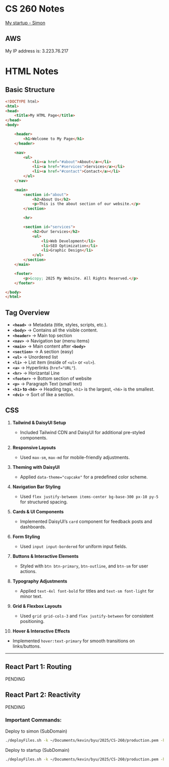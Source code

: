 # CS 260 Notes

[My startup - Simon](https://startup.pro-dash-link.click)

## AWS

My IP address is: 3.223.76.217

# HTML Notes

## Basic Structure
```html
<!DOCTYPE html>
<html>
<head>
    <title>My HTML Page</title>
</head>
<body>

    <header>
        <h1>Welcome to My Page</h1>
    </header>

    <nav>
        <ul>
            <li><a href="#about">About</a></li>
            <li><a href="#services">Services</a></li>
            <li><a href="#contact">Contact</a></li>
        </ul>
    </nav>

    <main>
        <section id="about">
            <h2>About Us</h2>
            <p>This is the about section of our website.</p>
        </section>

        <hr>

        <section id="services">
            <h2>Our Services</h2>
            <ul>
                <li>Web Development</li>
                <li>SEO Optimization</li>
                <li>Graphic Design</li>
            </ul>
        </section>
    </main>

    <footer>
        <p>&copy; 2025 My Website. All Rights Reserved.</p>
    </footer>

</body>
</html>
```

## Tag Overview

- **`<head>`** → Metadata (title, styles, scripts, etc.).
- **`<body>`** → Contains all the visible content.
- **`<header>`** → Main top section
- **`<nav>`** → Navigation bar (menu items)
- **`<main>`** → Main content after **`<body>`**
- **`<section>`** → A section (easy)
- **`<ul>`** → Unordered list
- **`<li>`** → List item (inside of `<ul>` or `<ol>`).
- **`<a>`** →  Hyperlinks (`href="URL"`).
- **`<hr>`** → Horizantal Line
- **`<footer>`** → Bottom section of website
- **`<p>`** → Paragraph Text (small text)
- **`<h1>` to `<h6>`** → Heading tags, `<h1>` is the largest, `<h6>` is the smallest.
- **`<dvi>`** → Sort of like a section.

## CSS

1. **Tailwind & DaisyUI Setup**  
   - Included Tailwind CDN and DaisyUI for additional pre-styled components.

2. **Responsive Layouts**  
   - Used `max-sm`, `max-md` for mobile-friendly adjustments.

3. **Theming with DaisyUI**  
   - Applied `data-theme="cupcake"` for a predefined color scheme.

4. **Navigation Bar Styling**  
   - Used `flex justify-between items-center bg-base-300 px-10 py-5` for structured spacing.

5. **Cards & UI Components**  
   - Implemented DaisyUI’s `card` component for feedback posts and dashboards.

6. **Form Styling**  
   - Used `input input-bordered` for uniform input fields.

7. **Buttons & Interactive Elements**  
   - Styled with `btn btn-primary`, `btn-outline`, and `btn-sm` for user actions.

8. **Typography Adjustments**  
   - Applied `text-4xl font-bold` for titles and `text-sm font-light` for minor text.

9. **Grid & Flexbox Layouts**  
   - Used `grid grid-cols-3` and `flex justify-between` for consistent positioning.

10. **Hover & Interactive Effects**  
   - Implemented `hover:text-primary` for smooth transitions on links/buttons.

---

## React Part 1: Routing

PENDING

## React Part 2: Reactivity

PENDING

### Important Commands:
Deploy to simon (SubDomain)
```sh
./deployFiles.sh -k ~/Documents/kevin/byu/2025/CS-260/production.pem -h pro-dash-link.click -s simon
```

Deploy to startup (SubDomain)
```sh
./deployFiles.sh -k ~/Documents/kevin/byu/2025/CS-260/production.pem -h pro-dash-link.click -s startup
```
